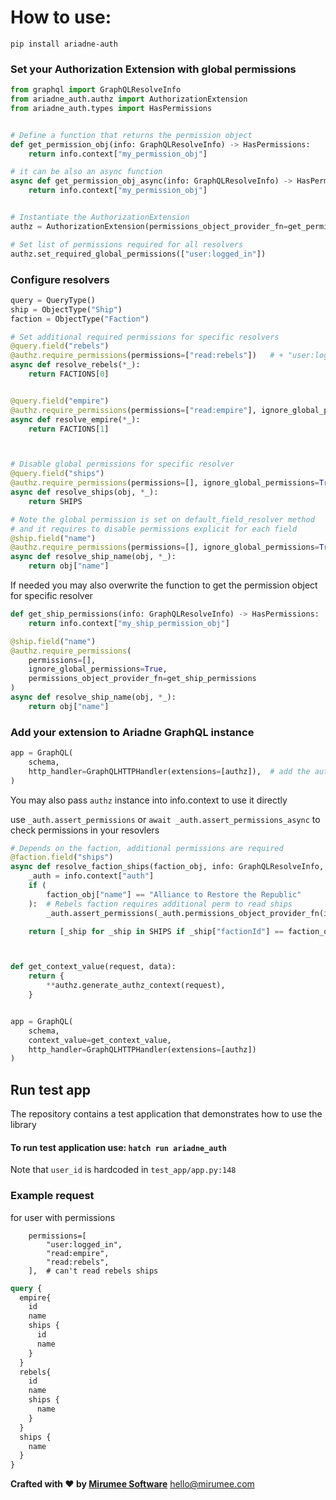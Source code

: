 # How to use:
```shell
pip install ariadne-auth
```

### Set your Authorization Extension with global permissions

```python
from graphql import GraphQLResolveInfo
from ariadne_auth.authz import AuthorizationExtension
from ariadne_auth.types import HasPermissions


# Define a function that returns the permission object
def get_permission_obj(info: GraphQLResolveInfo) -> HasPermissions:
    return info.context["my_permission_obj"]

# it can be also an async function
async def get_permission_obj_async(info: GraphQLResolveInfo) -> HasPermissions:
    return info.context["my_permission_obj"]


# Instantiate the AuthorizationExtension
authz = AuthorizationExtension(permissions_object_provider_fn=get_permission_obj)

# Set list of permissions required for all resolvers 
authz.set_required_global_permissions(["user:logged_in"])
```


### Configure resolvers
```python
query = QueryType()
ship = ObjectType("Ship")
faction = ObjectType("Faction")

# Set additional required permissions for specific resolvers
@query.field("rebels")
@authz.require_permissions(permissions=["read:rebels"])   # + "user:logged_in"
async def resolve_rebels(*_):
    return FACTIONS[0]


@query.field("empire")
@authz.require_permissions(permissions=["read:empire"], ignore_global_permissions=False)  # + "user:logged_in"
async def resolve_empire(*_):
    return FACTIONS[1]



# Disable global permissions for specific resolver
@query.field("ships")
@authz.require_permissions(permissions=[], ignore_global_permissions=True)  # + "user:logged_in"
async def resolve_ships(obj, *_):
    return SHIPS

# Note the global permission is set on default_field_resolver method
# and it requires to disable permissions explicit for each field
@ship.field("name")
@authz.require_permissions(permissions=[], ignore_global_permissions=True)
async def resolve_ship_name(obj, *_):
    return obj["name"]
```

If needed you may also overwrite the function to get the permission object for specific resolver
```python
def get_ship_permissions(info: GraphQLResolveInfo) -> HasPermissions:
    return info.context["my_ship_permission_obj"]

@ship.field("name")
@authz.require_permissions(
    permissions=[],
    ignore_global_permissions=True,
    permissions_object_provider_fn=get_ship_permissions
)
async def resolve_ship_name(obj, *_):
    return obj["name"]

```


### Add your extension to Ariadne GraphQL instance
```python
app = GraphQL(
    schema,
    http_handler=GraphQLHTTPHandler(extensions=[authz]),  # add the authz extension
)
```
 
You may also pass `authz` instance into info.context to use it directly 

use `_auth.assert_permissions` or `await _auth.assert_permissions_async` to check permissions in your resovlers
```python
# Depends on the faction, additional permissions are required
@faction.field("ships")
async def resolve_faction_ships(faction_obj, info: GraphQLResolveInfo, *_):
    _auth = info.context["auth"]
    if (
        faction_obj["name"] == "Alliance to Restore the Republic"
    ):  # Rebels faction requires additional perm to read ships
        _auth.assert_permissions(_auth.permissions_object_provider_fn(info), ["read:ships"])

    return [_ship for _ship in SHIPS if _ship["factionId"] == faction_obj["id"]]



def get_context_value(request, data):
    return {
        **authz.generate_authz_context(request),
    }


app = GraphQL(
    schema,
    context_value=get_context_value,
    http_handler=GraphQLHTTPHandler(extensions=[authz])
)
```


## Run test app 
The repository contains a test application that demonstrates how to use the library

#### To run test application use: `hatch run ariadne_auth`
Note that `user_id` is hardcoded in `test_app/app.py:148`


### Example request
for user with permissions
```
    permissions=[
        "user:logged_in",
        "read:empire",
        "read:rebels",
    ],  # can't read rebels ships
```
```graphql
query {
  empire{
    id
    name
    ships {
      id
      name
    }
  }
  rebels{
    id
    name
    ships {
      name
    }
  }
  ships {
    name
  }
}
```



**Crafted with ❤️ by [Mirumee Software](https://mirumee.com)**
hello@mirumee.com